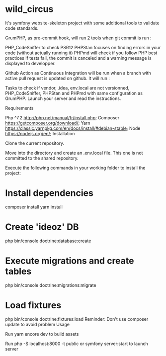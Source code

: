 # wild_circus
It's symfony website-skeleton project with some additional tools to validate code standards.

GrumPHP, as pre-commit hook, will run 2 tools when git commit is run :

PHP_CodeSniffer to check PSR12
PHPStan focuses on finding errors in your code (without actually running it)
PHPmd will check if you follow PHP best practices
If tests fail, the commit is canceled and a warning message is displayed to developper.

Github Action as Continuous Integration will be run when a branch with active pull request is updated on github. It will run :

Tasks to check if vendor, .idea, env.local are not versionned,
PHP_CodeSniffer, PHPStan and PHPmd with same configuration as GrumPHP.
Launch your server and read the instructions.

Requirements

Php ^7.2 http://php.net/manual/fr/install.php;
Composer https://getcomposer.org/download/;
Yarn https://classic.yarnpkg.com/en/docs/install/#debian-stable;
Node https://nodejs.org/en/;
Installation

Clone the current repository.

Move into the directory and create an .env.local file. This one is not committed to the shared repository.

Execute the following commands in your working folder to install the project:

# Install dependencies
composer install
yarn install

# Create 'ideoz' DB
php bin/console doctrine:database:create

# Execute migrations and create tables
php bin/console doctrine:migrations:migrate

# Load fixtures
php bin/console doctrine:fixtures:load
Reminder: Don't use composer update to avoid problem
Usage

Run yarn encore dev to build assets

Run php -S localhost:8000 -t public or symfony server:start to launch server

